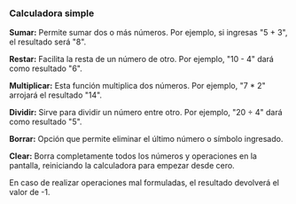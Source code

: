 <h3>Calculadora simple</h3>

**Sumar:** Permite sumar dos o más números. Por ejemplo, si ingresas "5 + 3", el resultado será "8".

**Restar:** Facilita la resta de un número de otro. Por ejemplo, "10 - 4" dará como resultado "6".

**Multiplicar:** Esta función multiplica dos números. Por ejemplo, "7 * 2" arrojará el resultado "14".

**Dividir:** Sirve para dividir un número entre otro. Por ejemplo, "20 ÷ 4" dará como resultado "5".

**Borrar:** Opción que permite eliminar el último número o símbolo ingresado.

**Clear:** Borra completamente todos los números y operaciones en la pantalla, reiniciando la calculadora para empezar desde cero.


En caso de realizar operaciones mal formuladas, el resultado devolverá el valor de -1.
